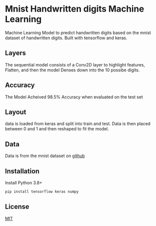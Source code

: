 # Mnist Handwritten digits Machine Learning

Machine Learning Model to predict handwritten digits based on the mnist dataset of handwritten digits. Built with tensorflow and keras.

## Layers

The sequential model consists of a Conv2D layer to highlight features, Flatten, and then the model Denses down into the 10 possibe digits.

## Accuracy

The Model Acheived 98.5% Accuracy when evaluated on the test set

## Layout

data is loaded from keras and split into train and test. Data is then placed between 0 and 1 and then reshaped to fit the model.

## Data

Data is from the mnist dataset on [github](https://github.com/tensorflow/datasets)

## Installation

Install Python 3.8+

```bash
pip install tensorflow keras numpy
```

## License

[MIT](https://choosealicense.com/licenses/mit/)
